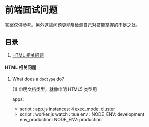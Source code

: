 # 前端面试问题
答案仅供参考。另外这些问题更能够检测自己对技能掌握的不足之处。


## 目录
1. [HTML 相关问题](#html-quesition)

#### <a name='html-quesition'>HTML 相关问题</a>
1. What does a `doctype` do?


   (1) 申明文档类型，就像申明 HTML5 类型用 <!DOCTYPE html>
   
    apps:
    - script   : app.js
    instances: 4
    exec_mode: cluster
    - script : worker.js
    watch  : true
    env    :
    NODE_ENV: development
    env_production:
    NODE_ENV: production  

